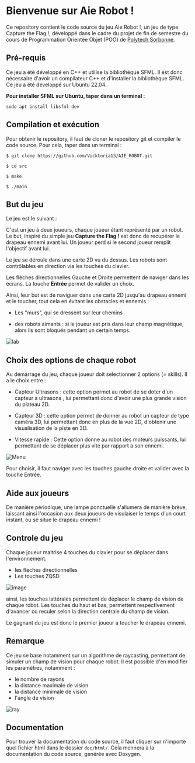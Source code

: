 # Bienvenue sur Aie Robot !

Ce repository contient le code source du jeu Aie Robot !, un jeu de type Capture the Flag !, développé dans le cadre du projet de fin de semestre du cours de Programmation Orientée Objet (POO) de [Polytech Sorbonne](https://www.polytech.sorbonne-universite.fr/formations/robotique).


## Pré-requis
Ce jeu a été développé en C++ et utilise la bibliothèque SFML. Il est donc nécessaire d'avoir un compilateur C++ et d'installer la bibliothèque SFML. Ce jeu a été developpé sur Ubuntu 22.04.

**Pour installer SFML sur Ubuntu, taper dans un terminal :**

 ```sudo apt install libsfml-dev```


## Compilation et exécution
Pour obtenir le repository, il faut de cloner le repository git et compiler le code source. Pour cela, taper dans un terminal :

```$ git clone https://github.com/Vicktoria13/AIE_ROBOT.git ```

```$ cd src ```

```$ make ```

```$ ./main```

## But du jeu

Le jeu est le suivant :

C'est un jeu à deux joueurs, chaque joueur étant représenté par un robot. Le but, inspiré du simple jeu __Capture the Flag !__ est donc de recupérer le drapeau
ennemi avant lui. Un joueur perd si le second joueur remplit l'objectif avant lui.
 
Le jeu se déroule dans une carte 2D vu du dessus. Les robots sont contrôlables en direction via les touches du clavier.


Les flèches directionnelles Gauche et Droite permettent de naviger dans les écrans. La touche **Entrée** permet de valider un choix.

Ainsi, leur but est de naviguer dans une carte 2D jusqu'au drapeau ennemi et le toucher, tout cela en évitant les obstacles et ennemis :

- Les "murs", qui se dressent sur leur chemins

- des robots aimants : si le joueur est pris dans leur champ magnétique, alors ils sont bloqués pendant un certain temps.

![lab](Images/maze.png)

## Choix des options de chaque robot

Au démarrage du jeu, chaque joueur doit selectionner 2 options (= skills). Il a le choix entre :

- Capteur Ultrasons : cette option permet au robot de se doter d'un capteur a ultrasons , lui permettant donc d'avoir une plus grande
vision du plateau 2D.

- Capteur 3D : cette option permet de donner au robot un capteur de type caméra 3D, lui permettant donc en plus de la vue 2D, d'obtenir une visualisation de la piste en 3D.

- Vitesse rapide : Cette option donne au robot des moteurs puissants, lui permettant de se déplacer plus vite par rapport a son ennemi.



![Menu](Images/Menu.png) 

Pour choisir, il faut naviger avec les touches gauche droite et valider avec la touche Entrée.

## Aide aux joueurs

De manière périodique, une lampe ponctuelle s'allumera de manière brève, laissant ainsi l'occasion aux deux joueurs de visulaiser le temps d'un court instant, ou se situe le drapeau ennemi !


## Controle du jeu

Chaque joueur maitrise 4 touches du clavier pour se déplacer dans l'environnement.

- les fleches directionnelles
- Les touches ZQSD

![image](Images/keyBoardControl.png)

ainsi, les touches lattérales permettent de déplacer le champ de vision de chaque robot. Les touches du haut et bas, permettent respectivement d'avancer ou reculer selon la direction centrale du champ de vision.

Le gagnant du jeu est donc le premier joueur a toucher le drapeau ennemi.


## Remarque

Ce jeu se base notamment sur un algorithme de raycasting, permettant de simuler un champ de vision pour chaque robot. Il est possible d'en modifier les paramètres, notamment :

* le nombre de rayons
* la distance maximale de vision
* la distance minimale de vision
* l'angle de vision


![ray](Images/raycast.png)


## Documentation

Pour trouver la documentation du code source, il faut cliquer sur n'importe quel fichier html dans le dossier ```doc/html/```. Cela mennera à la documentation du code source, genérée avec Doxygen.